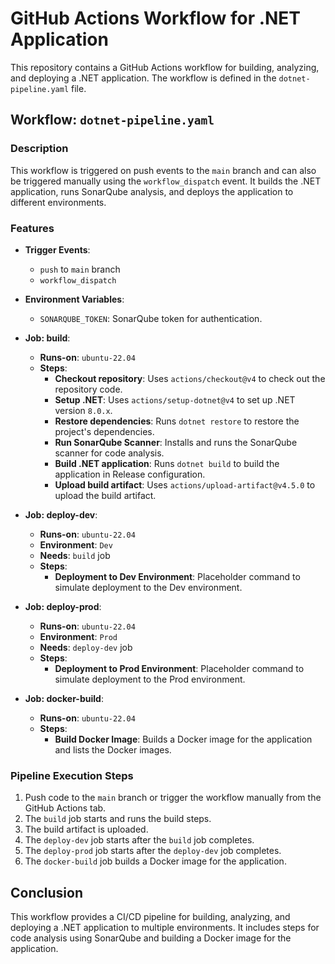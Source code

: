 # GitHub Actions Workflow for .NET Application

This repository contains a GitHub Actions workflow for building, analyzing, and deploying a .NET application. The workflow is defined in the `dotnet-pipeline.yaml` file.

## Workflow: `dotnet-pipeline.yaml`

### Description
This workflow is triggered on push events to the `main` branch and can also be triggered manually using the `workflow_dispatch` event. It builds the .NET application, runs SonarQube analysis, and deploys the application to different environments.

### Features

- **Trigger Events**:
  - `push` to `main` branch
  - `workflow_dispatch`

- **Environment Variables**:
  - `SONARQUBE_TOKEN`: SonarQube token for authentication.

- **Job: build**:
  - **Runs-on**: `ubuntu-22.04`
  - **Steps**:
    - **Checkout repository**: Uses `actions/checkout@v4` to check out the repository code.
    - **Setup .NET**: Uses `actions/setup-dotnet@v4` to set up .NET version `8.0.x`.
    - **Restore dependencies**: Runs `dotnet restore` to restore the project's dependencies.
    - **Run SonarQube Scanner**: Installs and runs the SonarQube scanner for code analysis.
    - **Build .NET application**: Runs `dotnet build` to build the application in Release configuration.
    - **Upload build artifact**: Uses `actions/upload-artifact@v4.5.0` to upload the build artifact.

- **Job: deploy-dev**:
  - **Runs-on**: `ubuntu-22.04`
  - **Environment**: `Dev`
  - **Needs**: `build` job
  - **Steps**:
    - **Deployment to Dev Environment**: Placeholder command to simulate deployment to the Dev environment.

- **Job: deploy-prod**:
  - **Runs-on**: `ubuntu-22.04`
  - **Environment**: `Prod`
  - **Needs**: `deploy-dev` job
  - **Steps**:
    - **Deployment to Prod Environment**: Placeholder command to simulate deployment to the Prod environment.

- **Job: docker-build**:
  - **Runs-on**: `ubuntu-22.04`
  - **Steps**:
    - **Build Docker Image**: Builds a Docker image for the application and lists the Docker images.

### Pipeline Execution Steps
1. Push code to the `main` branch or trigger the workflow manually from the GitHub Actions tab.
2. The `build` job starts and runs the build steps.
3. The build artifact is uploaded.
4. The `deploy-dev` job starts after the `build` job completes.
5. The `deploy-prod` job starts after the `deploy-dev` job completes.
6. The `docker-build` job builds a Docker image for the application.

## Conclusion
This workflow provides a CI/CD pipeline for building, analyzing, and deploying a .NET application to multiple environments. It includes steps for code analysis using SonarQube and building a Docker image for the application.